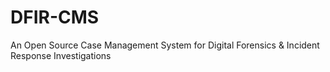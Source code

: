 # DFIR-CMS
An Open Source Case Management System for Digital Forensics & Incident Response Investigations
